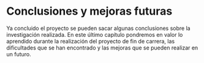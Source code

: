 # Conclusiones y mejoras futuras

Ya concluido el proyecto se pueden sacar algunas conclusiones sobre la investigación realizada. En este último capítulo pondremos en valor lo aprendido durante la realización del proyecto de fin de carrera, las dificultades que se han encontrado y las mejoras que se pueden realizar en un futuro.